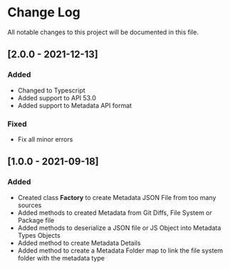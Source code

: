 # Change Log
All notable changes to this project will be documented in this file.

## [2.0.0 - 2021-12-13]
### Added
- Changed to Typescript
- Added support to API 53.0
- Added support to Metadata API format

### Fixed
- Fix all minor errors


## [1.0.0 - 2021-09-18]
### Added
- Created class **Factory** to create Metadata JSON File from too many sources
- Added methods to created Metadata from Git Diffs, File System or Package file
- Added methods to deserialize a JSON file or JS Object into Metadata Types Objects
- Added method to create Metadata Details
- Added method to create a Metadata Folder map to link the file system folder with the metadata type